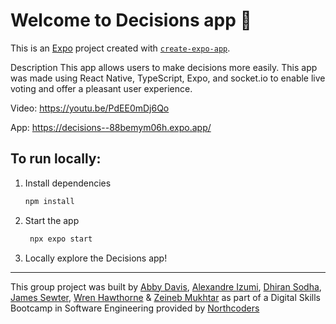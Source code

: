 # Welcome to Decisions app 👋

This is an [Expo](https://expo.dev) project created with [`create-expo-app`](https://www.npmjs.com/package/create-expo-app).

Description
This app allows users to make decisions more easily. This app was made using React Native, TypeScript, Expo, and socket.io to enable live voting and offer a pleasant user experience.

Video: https://youtu.be/PdEE0mDj6Qo

App: https://decisions--88bemym06h.expo.app/

## To run locally:

1. Install dependencies

   ```bash
   npm install
   ```

2. Start the app

   ```bash
    npx expo start
   ```

3. Locally explore the Decisions app!

---

This group project was built by [Abby Davis](https://github.com/absydavsy), [Alexandre Izumi](https://github.com/alexizumi), [Dhiran Sodha](https://github.com/dhiransodha), [James Sewter](https://github.com/JamesSewter), [Wren Hawthorne](https://github.com/smlbrd) & [Zeineb Mukhtar](https://github.com/ZeiMu) as part of a Digital Skills Bootcamp in Software Engineering provided by [Northcoders](https://northcoders.com/)

